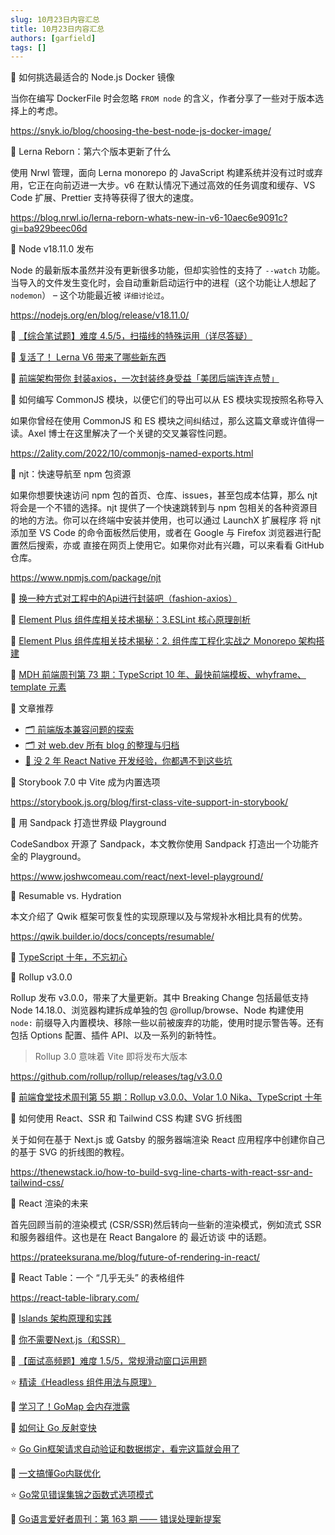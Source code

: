 ```yaml
---
slug: 10月23日内容汇总
title: 10月23日内容汇总
authors: [garfield]
tags: []
---
```


📒 如何挑选最适合的 Node.js Docker 镜像

当你在编写 DockerFile 时会忽略 `FROM node` 的含义，作者分享了一些对于版本选择上的考虑。

https://snyk.io/blog/choosing-the-best-node-js-docker-image/

📒 Lerna Reborn：第六个版本更新了什么

使用 Nrwl 管理，面向 Lerna monorepo 的 JavaScript 构建系统并没有过时或弃用，它正在向前迈进一大步。v6 在默认情况下通过高效的任务调度和缓存、VS Code 扩展、Prettier 支持等获得了很大的速度。

https://blog.nrwl.io/lerna-reborn-whats-new-in-v6-10aec6e9091c?gi=ba929beec06d

📒 Node v18.11.0 发布

Node 的最新版本虽然并没有更新很多功能，但却实验性的支持了 `--watch` 功能。当导入的文件发生变化时，会自动重新启动运行中的进程（这个功能让人想起了 `nodemon`） – 这个功能最近被 `详细讨论过`。

https://nodejs.org/en/blog/release/v18.11.0/

📒 [【综合笔试题】难度 4.5/5，扫描线的特殊运用（详尽答疑）](https://mp.weixin.qq.com/s/KA9Zvnkye6bIgzbP_MT6Iw)

📒 [复活了！ Lerna V6 带来了哪些新东西](https://mp.weixin.qq.com/s/6peafvVjmcF65PFSggSLYQ)

📒 [前端架构带你 封装axios，一次封装终身受益「美团后端连连点赞」](https://juejin.cn/post/7124573626161954823)

📒 如何编写 CommonJS 模块，以便它们的导出可以从 ES 模块实现按照名称导入

如果你曾经在使用 CommonJS 和 ES 模块之间纠结过，那么这篇文章或许值得一读。Axel 博士在这里解决了一个关键的交叉兼容性问题。

https://2ality.com/2022/10/commonjs-named-exports.html

📒 njt：快速导航至 npm 包资源

如果你想要快速访问 npm 包的首页、仓库、issues，甚至包成本估算，那么 njt 将会是一个不错的选择。njt 提供了一个快速跳转到与 npm 包相关的各种资源目的地的方法。你可以在终端中安装并使用，也可以通过 LaunchX 扩展程序 将 njt 添加至 VS Code 的命令面板然后使用，或者在 Google 与 Firefox 浏览器进行配置然后搜索，亦或 直接在网页上使用它。如果你对此有兴趣，可以来看看 GitHub 仓库。

https://www.npmjs.com/package/njt

📒 [换一种方式对工程中的Api进行封装吧（fashion-axios）](https://juejin.cn/post/7142653628904701988)

📒 [Element Plus 组件库相关技术揭秘：3.ESLint 核心原理剖析](https://juejin.cn/post/7153659360177029150)

📒 [Element Plus 组件库相关技术揭秘：2. 组件库工程化实战之 Monorepo 架构搭建](https://juejin.cn/post/7146183222425518093)

📒 [MDH 前端周刊第 73 期：TypeScript 10 年、最快前端模板、whyframe、template 元素](https://mp.weixin.qq.com/s/GaSo704nCAOba7d3XhwCzg)

📒 文章推荐

- [🗂 前端版本兼容问题的探索](https://supercodepower.com/fontend-target)
- [🗂 对 web.dev 所有 blog 的整理与归档](https://supercodepower.com/web-dev-blog)
- [🤯 没 2 年 React Native 开发经验，你都遇不到这些坑](https://supercodepower.com/react-native-tweet)

📒 Storybook 7.0 中 Vite 成为内置选项

https://storybook.js.org/blog/first-class-vite-support-in-storybook/

📒 用 Sandpack 打造世界级 Playground

CodeSandbox 开源了 Sandpack，本文教你使用 Sandpack 打造出一个功能齐全的 Playground。

https://www.joshwcomeau.com/react/next-level-playground/

📒 Resumable vs. Hydration

本文介绍了 Qwik 框架可恢复性的实现原理以及与常规补水相比具有的优势。

https://qwik.builder.io/docs/concepts/resumable/

📒 [TypeScript 十年，不忘初心](https://devblogs.microsoft.com/typescript/ten-years-of-typescript/)

📒 Rollup v3.0.0

Rollup 发布 v3.0.0，带来了大量更新。其中 Breaking Change 包括最低支持 Node 14.18.0、浏览器构建拆成单独的包 @rollup/browse、Node 构建使用 `node:` 前缀导入内置模块、移除一些以前被废弃的功能，使用时提示警告等。还有包括 Options 配置、插件 API、以及一系列的新特性。

> Rollup 3.0 意味着 Vite 即将发布大版本

https://github.com/rollup/rollup/releases/tag/v3.0.0

📒 [前端食堂技术周刊第 55 期：Rollup v3.0.0、Volar 1.0 Nika、TypeScript 十年](https://juejin.cn/post/7155435611619328036)

📒 如何使用 React、SSR 和 Tailwind CSS 构建 SVG 折线图

关于如何在基于 Next.js 或 Gatsby 的服务器端渲染 React 应用程序中创建你自己的基于 SVG 的折线图的教程。

https://thenewstack.io/how-to-build-svg-line-charts-with-react-ssr-and-tailwind-css/

📒 React 渲染的未来

首先回顾当前的渲染模式 (CSR/SSR)然后转向一些新的渲染模式，例如流式 SSR 和服务器组件。这也是在 React Bangalore 的 最近访谈 中的话题。

https://prateeksurana.me/blog/future-of-rendering-in-react/

📒 React Table：一个 “几乎无头” 的表格组件

https://react-table-library.com/

📒 [Islands 架构原理和实践](https://juejin.cn/post/7155300194773860382)

📒 [你不需要Next.js（和SSR）](https://mp.weixin.qq.com/s/BAOrH_-UWliOOc0pFGct-w)

📒 [【面试高频题】难度 1.5/5，常规滑动窗口运用题](https://mp.weixin.qq.com/s/vRiqSVSQOVsShnblV_fDfw)

⭐️ [精读《Headless 组件用法与原理》](https://mp.weixin.qq.com/s/-PSUUDk0JtYRYH7g0viTZg)

📒 [学习了！GoMap 会内存泄露](https://mp.weixin.qq.com/s/TcYo3VWpM3uDpya1XXrX3w)

📒 [如何让 Go 反射变快](https://mp.weixin.qq.com/s/MSGH09uUjSquxGlxnBIUBg)

⭐️ [Go Gin框架请求自动验证和数据绑定，看完这篇就会用了](https://mp.weixin.qq.com/s/cAwc6ZhdUwxkI5VT8LY9Hg)

📒 [一文搞懂Go内联优化](https://mp.weixin.qq.com/s/WfjnwzZvBsymk_DyhAV_6g)

⭐️ [Go常见错误集锦之函数式选项模式](https://mp.weixin.qq.com/s/nc4s289ULpQkGlQuaFbZlQ)

📒 [Go语言爱好者周刊：第 163 期 —— 错误处理新提案](https://mp.weixin.qq.com/s/fVSi3-J7tnaP2AqunW9fWw)
